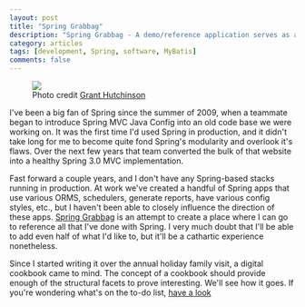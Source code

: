 ```yaml
---
layout: post
title: "Spring Grabbag"
description: "Spring Grabbag - A demo/reference application serves as a repository of Spring notes"
category: articles
tags: [development, Spring, software, MyBatis]
comments: false
---
```


<figure>
  <a href="http://farm4.staticflickr.com/3174/2930390616_d0809c503f_z_d.jpg"><img src="http://farm4.staticflickr.com/3174/2930390616_d0809c503f_z_d.jpg"></a>
  <figcaption>Photo credit <a href="http://www.flickr.com/photos/splorp/2930390616/">Grant Hutchinson</a></figcaption>
</figure>

I've been a big fan of Spring since the summer of 2009, when a teammate began to introduce Spring MVC Java Config into an old code base we were working on.  It was the first time I'd used Spring in production, and it didn't take long for me to become quite fond Spring's modularity and overlook it's flaws.  Over the next few years that team converted the bulk of that website into a healthy Spring 3.0 MVC implementation.

Fast forward a couple years, and I don't have any Spring-based stacks running in production.  At work we've created a handful of Spring apps that use various ORMS, schedulers, generate reports, have various config styles, etc., but I haven't been able to closely influence the direction of these apps.  [Spring Grabbag](https://github.com/LanyonM/spring-grabbag) is an attempt to create a place where I can go to reference all that I've done with Spring.  I very much doubt that I'll be able to add even half of what I'd like to, but it'll be a cathartic experience nonetheless.

Since I started writing it over the annual holiday family visit, a digital cookbook came to mind.  The concept of a cookbook should provide enough of the structural facets to prove interesting.  We'll see how it goes.  If you're wondering what's on the to-do list, [have a look](https://github.com/LanyonM/spring-grabbag#todo)
